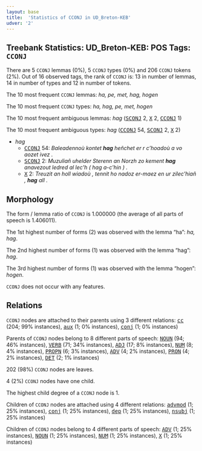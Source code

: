 ```yaml
---
layout: base
title:  'Statistics of CCONJ in UD_Breton-KEB'
udver: '2'
---
```


## Treebank Statistics: UD_Breton-KEB: POS Tags: `CCONJ`

There are 5 `CCONJ` lemmas (0%), 5 `CCONJ` types (0%) and 206 `CCONJ` tokens (2%).
Out of 16 observed tags, the rank of `CCONJ` is: 13 in number of lemmas, 14 in number of types and 12 in number of tokens.

The 10 most frequent `CCONJ` lemmas: <em>ha, pe, met, hag, hogen</em>

The 10 most frequent `CCONJ` types:  <em>ha, hag, pe, met, hogen</em>

The 10 most frequent ambiguous lemmas: <em>hag</em> (<tt><a href="br_keb-pos-SCONJ.html">SCONJ</a></tt> 2, <tt><a href="br_keb-pos-X.html">X</a></tt> 2, <tt><a href="br_keb-pos-CCONJ.html">CCONJ</a></tt> 1)

The 10 most frequent ambiguous types:  <em>hag</em> (<tt><a href="br_keb-pos-CCONJ.html">CCONJ</a></tt> 54, <tt><a href="br_keb-pos-SCONJ.html">SCONJ</a></tt> 2, <tt><a href="br_keb-pos-X.html">X</a></tt> 2)


* <em>hag</em>
  * <tt><a href="br_keb-pos-CCONJ.html">CCONJ</a></tt> 54: <em>Baleadennoù kontet <b>hag</b> heñchet er r c’hoadoù a vo aozet ivez .</em>
  * <tt><a href="br_keb-pos-SCONJ.html">SCONJ</a></tt> 2: <em>Muzuliañ uhelder Sterenn an Norzh zo kement <b>hag</b> anavezout ledred al lec'h ( hag a-c'hin ) .</em>
  * <tt><a href="br_keb-pos-X.html">X</a></tt> 2: <em>Treuzit an holl wiadoù , tennit ho nadoz er-maez en ur zilec’hiañ , <b>hag</b> all .</em>

## Morphology

The form / lemma ratio of `CCONJ` is 1.000000 (the average of all parts of speech is 1.406011).

The 1st highest number of forms (2) was observed with the lemma “ha”: <em>ha, hag</em>.

The 2nd highest number of forms (1) was observed with the lemma “hag”: <em>hag</em>.

The 3rd highest number of forms (1) was observed with the lemma “hogen”: <em>hogen</em>.

`CCONJ` does not occur with any features.


## Relations

`CCONJ` nodes are attached to their parents using 3 different relations: <tt><a href="br_keb-dep-cc.html">cc</a></tt> (204; 99% instances), <tt><a href="br_keb-dep-aux.html">aux</a></tt> (1; 0% instances), <tt><a href="br_keb-dep-conj.html">conj</a></tt> (1; 0% instances)

Parents of `CCONJ` nodes belong to 8 different parts of speech: <tt><a href="br_keb-pos-NOUN.html">NOUN</a></tt> (94; 46% instances), <tt><a href="br_keb-pos-VERB.html">VERB</a></tt> (71; 34% instances), <tt><a href="br_keb-pos-ADJ.html">ADJ</a></tt> (17; 8% instances), <tt><a href="br_keb-pos-NUM.html">NUM</a></tt> (8; 4% instances), <tt><a href="br_keb-pos-PROPN.html">PROPN</a></tt> (6; 3% instances), <tt><a href="br_keb-pos-ADV.html">ADV</a></tt> (4; 2% instances), <tt><a href="br_keb-pos-PRON.html">PRON</a></tt> (4; 2% instances), <tt><a href="br_keb-pos-DET.html">DET</a></tt> (2; 1% instances)

202 (98%) `CCONJ` nodes are leaves.

4 (2%) `CCONJ` nodes have one child.

The highest child degree of a `CCONJ` node is 1.

Children of `CCONJ` nodes are attached using 4 different relations: <tt><a href="br_keb-dep-advmod.html">advmod</a></tt> (1; 25% instances), <tt><a href="br_keb-dep-conj.html">conj</a></tt> (1; 25% instances), <tt><a href="br_keb-dep-dep.html">dep</a></tt> (1; 25% instances), <tt><a href="br_keb-dep-nsubj.html">nsubj</a></tt> (1; 25% instances)

Children of `CCONJ` nodes belong to 4 different parts of speech: <tt><a href="br_keb-pos-ADV.html">ADV</a></tt> (1; 25% instances), <tt><a href="br_keb-pos-NOUN.html">NOUN</a></tt> (1; 25% instances), <tt><a href="br_keb-pos-NUM.html">NUM</a></tt> (1; 25% instances), <tt><a href="br_keb-pos-X.html">X</a></tt> (1; 25% instances)

